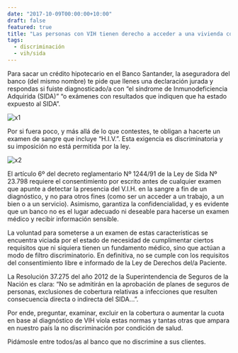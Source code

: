 ```yaml
---
date: "2017-10-09T00:00:00+10:00"
draft: false
featured: true
title: "Las personas con VIH tienen derecho a acceder a una vivienda como todos/as: NO MÁS PREGUNTAS Y EXÁMENES MÉDICOS ILEGALES"
tags: 
  - discriminación
  - vih/sida
---
```


Para sacar un crédito hipotecario en el Banco Santander, la aseguradora del banco (del mismo nombre) te pide que llenes una declaración jurada y respondas si fuiste diagnosticado/a con “el síndrome de Inmunodeficiencia Adquirida (SIDA)” “o exámenes con resultados que indiquen que ha estado expuesto al SIDA”.

![x1](/images/post/20171009-1.jpg/)

Por si fuera poco, y más allá de lo que contestes, te obligan a hacerte un examen de sangre que incluye “H.I.V.”. Esta exigencia es discriminatoria y su imposición no está permitida por la ley.

![x2](/images/post/20171009-2.jpg/)

El artículo 6º del decreto reglamentario Nº 1244/91 de la Ley de Sida Nº 23.798 requiere el consentimiento por escrito antes de cualquier examen que apunte a detectar la presencia del V.I.H. en la sangre a fin de un diagnóstico, y no para otros fines (como ser un acceder a un trabajo, a un bien o a un servicio). Asimismo, garantiza la confidencialidad, y es evidente que un banco no es el lugar adecuado ni deseable para hacerse un examen médico y recibir información sensible.

La voluntad para someterse a un examen de estas características se encuentra viciada por el estado de necesidad de cumplimentar ciertos requisitos que ni siquiera tienen un fundamento médico, sino que actúan a modo de filtro discriminatorio. En definitiva, no se cumple con los requisitos del consentimiento libre e informado de la Ley de Derechos del/a Paciente.

La Resolución 37.275 del año 2012 de la Superintendencia de Seguros de la Nación es clara: “No se admitirán en la aprobación de planes de seguros de personas, exclusiones de cobertura relativas a infecciones que resulten consecuencia directa o indirecta del SIDA…”.

Por ende, preguntar, examinar, excluir en la cobertura o aumentar la cuota en base al diagnóstico de VIH viola estas normas y tantas otras que ampara en nuestro país la no discriminación por condición de salud.

Pidámosle entre todos/as al banco que no discrimine a sus clientes.

